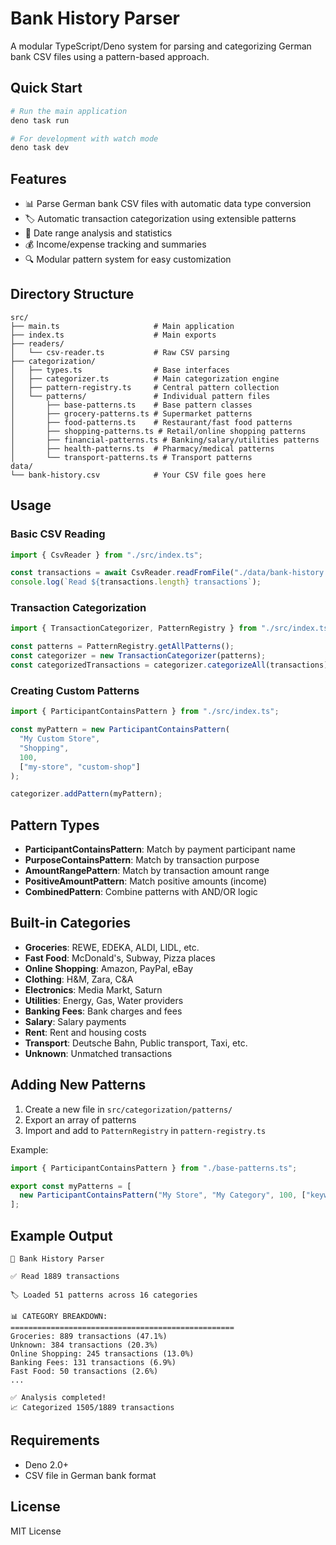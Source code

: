 # Bank History Parser

A modular TypeScript/Deno system for parsing and categorizing German bank CSV files using a pattern-based approach.

## Quick Start

```bash
# Run the main application
deno task run

# For development with watch mode
deno task dev
```

## Features

- 📊 Parse German bank CSV files with automatic data type conversion
- 🏷️ Automatic transaction categorization using extensible patterns
- 📅 Date range analysis and statistics
- 💰 Income/expense tracking and summaries
- 🔍 Modular pattern system for easy customization

## Directory Structure

```
src/
├── main.ts                     # Main application
├── index.ts                    # Main exports
├── readers/
│   └── csv-reader.ts           # Raw CSV parsing
├── categorization/
│   ├── types.ts                # Base interfaces
│   ├── categorizer.ts          # Main categorization engine
│   ├── pattern-registry.ts     # Central pattern collection
│   └── patterns/               # Individual pattern files
│       ├── base-patterns.ts    # Base pattern classes
│       ├── grocery-patterns.ts # Supermarket patterns
│       ├── food-patterns.ts    # Restaurant/fast food patterns
│       ├── shopping-patterns.ts # Retail/online shopping patterns
│       ├── financial-patterns.ts # Banking/salary/utilities patterns
│       ├── health-patterns.ts  # Pharmacy/medical patterns
│       └── transport-patterns.ts # Transport patterns
data/
└── bank-history.csv            # Your CSV file goes here
```

## Usage

### Basic CSV Reading

```typescript
import { CsvReader } from "./src/index.ts";

const transactions = await CsvReader.readFromFile("./data/bank-history.csv");
console.log(`Read ${transactions.length} transactions`);
```

### Transaction Categorization

```typescript
import { TransactionCategorizer, PatternRegistry } from "./src/index.ts";

const patterns = PatternRegistry.getAllPatterns();
const categorizer = new TransactionCategorizer(patterns);
const categorizedTransactions = categorizer.categorizeAll(transactions);
```

### Creating Custom Patterns

```typescript
import { ParticipantContainsPattern } from "./src/index.ts";

const myPattern = new ParticipantContainsPattern(
  "My Custom Store",
  "Shopping", 
  100,
  ["my-store", "custom-shop"]
);

categorizer.addPattern(myPattern);
```

## Pattern Types

- **ParticipantContainsPattern**: Match by payment participant name
- **PurposeContainsPattern**: Match by transaction purpose
- **AmountRangePattern**: Match by transaction amount range
- **PositiveAmountPattern**: Match positive amounts (income)
- **CombinedPattern**: Combine patterns with AND/OR logic

## Built-in Categories

- **Groceries**: REWE, EDEKA, ALDI, LIDL, etc.
- **Fast Food**: McDonald's, Subway, Pizza places
- **Online Shopping**: Amazon, PayPal, eBay
- **Clothing**: H&M, Zara, C&A
- **Electronics**: Media Markt, Saturn
- **Utilities**: Energy, Gas, Water providers
- **Banking Fees**: Bank charges and fees
- **Salary**: Salary payments
- **Rent**: Rent and housing costs
- **Transport**: Deutsche Bahn, Public transport, Taxi, etc.
- **Unknown**: Unmatched transactions

## Adding New Patterns

1. Create a new file in `src/categorization/patterns/`
2. Export an array of patterns
3. Import and add to `PatternRegistry` in `pattern-registry.ts`

Example:
```typescript
import { ParticipantContainsPattern } from "./base-patterns.ts";

export const myPatterns = [
  new ParticipantContainsPattern("My Store", "My Category", 100, ["keyword"])
];
```

## Example Output

```
🏦 Bank History Parser

✅ Read 1889 transactions

🏷️ Loaded 51 patterns across 16 categories

📊 CATEGORY BREAKDOWN:
==================================================
Groceries: 889 transactions (47.1%)
Unknown: 384 transactions (20.3%)
Online Shopping: 245 transactions (13.0%)
Banking Fees: 131 transactions (6.9%)
Fast Food: 50 transactions (2.6%)
...

✅ Analysis completed!
📈 Categorized 1505/1889 transactions
```

## Requirements

- Deno 2.0+
- CSV file in German bank format

## License

MIT License 